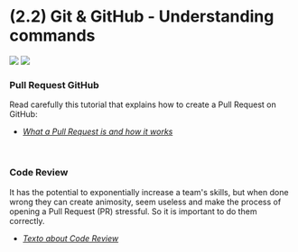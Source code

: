 # (2.2) Git & GitHub - Understanding commands

<img src="https://imgur.com/CEURQsS">

<img src="https://imgur.com/NumaJ0F">

### Pull Request GitHub
Read carefully this tutorial that explains how to create a Pull Request on GitHub:
- _[What a Pull Request is and how it works](https://docs.github.com/pt/free-pro-team@latest/github/collaborating-with-issues-and-pull-requests/creating-a-pull-request)_

<br>

### Code Review
It has the potential to exponentially increase a team's skills, but when done wrong they can create animosity, seem useless and make the process of opening a Pull Request (PR) stressful. So it is important to do them correctly.

- _[Texto about Code Review](https://github.com/joho/awesome-code-review)_

